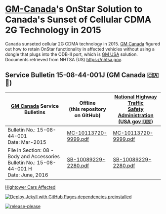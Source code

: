 # [GM-Canada](https://www.gm.ca/)'s OnStar Solution to Canada's Sunset of Cellular CDMA 2G Technology in 2015

Canada sunseted cellular 2G CDMA technology in 2015. [GM Canada](https://www.gm.ca/) figured out how to retain OnStar functionality in affected vehicles without using a dongle that plugs into the ODB-II port, which is [GM USA](https://www.gm.com/) solution. Documents retrieved from NHTSA (US) https://nhtsa.gov.

## Service Bulletin 15-08-44-001J (GM Canada 🇨🇦 🍁)

| [GM Canada](https://www.gm.ca/) Service Bulletins | Offline<br> (this repository<br> on GitHub) | [National Highway Traffic<br> Safety Administration<br>\(USA gov  🇺🇸\)](https://nhtsa.gov) |
|-----------------------------|---------|--------|
| Bulletin No.: 15-08-44-001<br> Date: Mar-2015 | [MC-10113720-9999.pdf](MC-10113720-9999.pdf) | [MC-10113720-9999.pdf](https://static.nhtsa.gov/odi/tsbs/2019/MC-10166666-9999.pdf) |
| File in Section: 08 -Body and Accessories<br> Bulletin No.: 15-08-44-001 H<br> Date: June, 2016  | [SB-10089229-2280.pdf](SB-10089229-2280.pdf) | [SB-10089229-2280.pdf](https://static.nhtsa.gov/odi/tsbs/2016/SB-10089229-2280.pdf) |

[Hightower Cars Affected](HightowerCarsAffected.md)

[![Deploy Jekyll with GitHub Pages dependencies preinstalled](https://github.com/RalphHightower/GM-Canada-OnStar-2G-Sunset/actions/workflows/jekyll-gh-pages.yml/badge.svg)](https://github.com/RalphHightower/GM-Canada-OnStar-2G-Sunset/actions/workflows/jekyll-gh-pages.yml)

[![release-please](https://github.com/RalphHightower/GM-Canada-OnStar-2G-Sunset/actions/workflows/release-please.yml/badge.svg)](https://github.com/RalphHightower/GM-Canada-OnStar-2G-Sunset/actions/workflows/release-please.yml)
